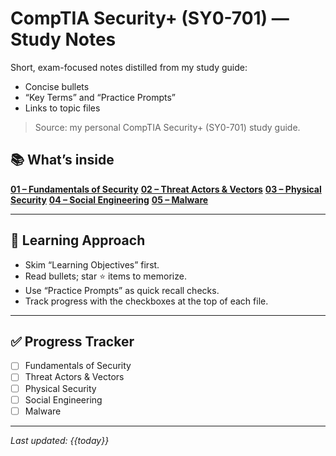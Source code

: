 # CompTIA Security+ (SY0-701) — Study Notes

Short, exam-focused notes distilled from my study guide:
- Concise bullets
- “Key Terms” and “Practice Prompts”
- Links to topic files

> Source: my personal CompTIA Security+ (SY0-701) study guide.  

## 📚 What’s inside

**[01 – Fundamentals of Security](01_Fundamentals_of_Security.md)**
**[02 – Threat Actors & Vectors](02_Threat_Actors_and_Vectors.md)**
**[03 – Physical Security](03_Physical_Security.md)**
**[04 – Social Engineering](04_Social_Engineering.md)**
**[05 – Malware](05_Malware.md)**

---

## 🎯 Learning Approach

- Skim “Learning Objectives” first.
- Read bullets; star ⭐ items to memorize.
- Use “Practice Prompts” as quick recall checks.
- Track progress with the checkboxes at the top of each file.

---

## ✅ Progress Tracker

- [ ] Fundamentals of Security  
- [ ] Threat Actors & Vectors  
- [ ] Physical Security  
- [ ] Social Engineering  
- [ ] Malware  

---

_Last updated: {{today}}_
